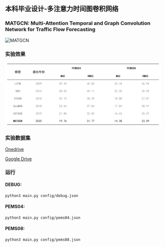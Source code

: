 ## 本科毕业设计-多注意力时间图卷积网络

### MATGCN: Multi-Attention Temporal and Graph Convolution Network for Traffic Flow Forecasting

![MATGCN](./images/matgcn.png)

### 实验效果
![Result](./images/result.png)

### 实验数据集
[Onedrive](https://1drv.ms/u/s!AufZP2YDvxUDjhJBFIUK-PcyhufH?e=y3gyf9)

[Google Drive](https://drive.google.com/drive/folders/1uOPQRiYGqKTVxI6zJkvmYuxDln-MXV8g?usp=sharing)

### 运行
#### DEBUG:
```
python3 main.py config/debug.json 
```
#### PEMS04:
```
python3 main.py config/pems04.json 
```
#### PEMS08:
```
python3 main.py config/pems08.json 
```